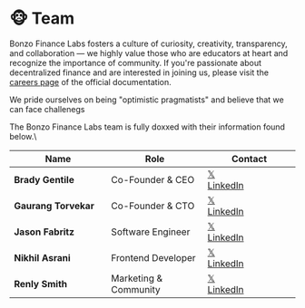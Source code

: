 # 🐵 Team

Bonzo Finance Labs fosters a culture of curiosity, creativity, transparency, and collaboration — we highly value those who are educators at heart and recognize the importance of community. If you're passionate about decentralized finance and are interested in joining us, please visit the [careers page](https://docs.bonzo.finance/careers) of the official documentation.

We pride ourselves on being "optimistic pragmatists" and believe that we can face challenegs

The Bonzo Finance Labs team is fully doxxed with their information found below.\


<table><thead><tr><th width="231">Name</th><th width="214">Role</th><th width="221">Contact</th></tr></thead><tbody><tr><td><strong>Brady Gentile</strong></td><td>Co-Founder &#x26; CEO</td><td><a href="https://www.x.com/bmgentile">𝕏</a><br><a href="https://www.linkedin.com/in/bradygentile">LinkedIn</a> </td></tr><tr><td><strong>Gaurang Torvekar</strong></td><td>Co-Founder &#x26; CTO</td><td><a href="https://x.com/gaurangtorvekar">𝕏</a><br><a href="https://www.linkedin.com/in/gaurangtorvekar/">LinkedIn</a> </td></tr><tr><td><strong>Jason Fabritz</strong></td><td>Software Engineer</td><td><a href="https://x.com/bugbytesinc">𝕏</a><br><a href="https://www.linkedin.com/in/bugbytes/">LinkedIn</a> </td></tr><tr><td><strong>Nikhil Asrani</strong></td><td>Frontend Developer</td><td><a href="https://x.com/NikhilBAsrani">𝕏</a><br><a href="https://www.linkedin.com/in/nikhil-asrani/">LinkedIn</a> </td></tr><tr><td><strong>Renly Smith</strong></td><td>Marketing &#x26; Community</td><td><a href="https://twitter.com/r3n__ly">𝕏</a><br><a href="https://www.linkedin.com/in/renly-smith-883223278/">LinkedIn</a></td></tr></tbody></table>
